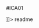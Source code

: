 <snippet>
  <content><![CDATA[
  
  #ICA01
  
  
  ]]></content>
  <tabTrigger>readme</tabTrigger>
</snippet>
